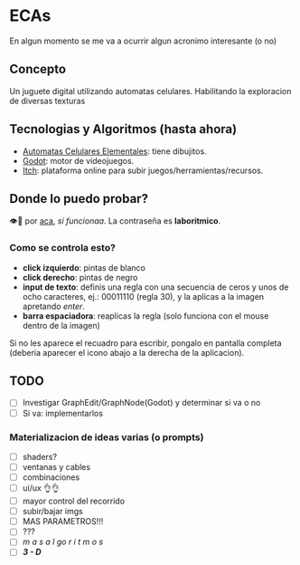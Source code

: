 # ECAs
En algun momento se me va a ocurrir algun acronimo interesante (o no)
## Concepto
Un juguete digital utilizando automatas celulares. Habilitando la exploracion de diversas texturas
## Tecnologias y Algoritmos (hasta ahora)
- [Automatas Celulares Elementales](https://mathworld.wolfram.com/ElementaryCellularAutomaton.html): tiene dibujitos.
- [Godot](https://godotengine.org): motor de videojuegos.
- [Itch](https://itch.io): plataforma online para subir juegos/herramientas/recursos.
## Donde lo puedo probar?
👁️🫱 por [aca](https://outofnames2.itch.io/ecas), *si funcionaa*. La contraseña es **laboritmico**.
### Como se controla esto?
- **click izquierdo**: pintas de blanco
- **click derecho**: pintas de negro
- **input de texto**: definis una regla con una secuencia de ceros y unos de ocho caracteres, ej.: 00011110 (regla 30), y la aplicas a la imagen apretando *enter*.
- **barra espaciadora**: reaplicas la regla (solo funciona con el mouse dentro de la imagen)

Si no les aparece el recuadro para escribir, pongalo en pantalla completa (deberia aparecer el icono abajo a la derecha de la aplicacion).
## TODO
- [ ] Investigar GraphEdit/GraphNode(Godot) y determinar si va o no
- [ ] Si va: implementarlos
### Materializacion de ideas varias (o prompts)
- [ ] shaders?
- [ ] ventanas y cables
- [ ] combinaciones
- [ ] ui/ux 👌👌
- [ ] mayor control del recorrido
- [ ] subir/bajar imgs
- [ ] MAS PARAMETROS!!!
- [ ] ???
- [ ] *m a s    a l go r i t m o s*
- [ ] **_3         -           D_**
